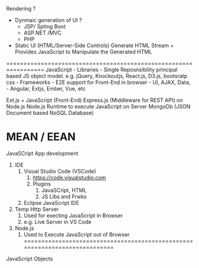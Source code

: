 Rendering ?
- Dynmaic generation of UI ?
	- JSP/ Spting Boot
	- ASP.NET /MVC
	- PHP
- Static UI (HTML/Server-Side Controls)
	Generate HTML Stream + Provides JavaScript to Manipulate the Generated HTML


=================================================================
JavaScript
	- Libraries
		- Single Reposnsibility principal based JS object model. e.g. jQuery, Knockoutjs, React.js, D3.js, bootsratp css 
	- Frameworks
		- E2E support for Front-End in browser
			- UI, AJAX, Data, 
			- Angular, Extjs, Ember, Vue, etc

Ext.js + JavaScript (Front-End)
Express.js (Middleware for REST API) on Node.js
Node.js Runtime to execute JavaScript on Server
MongoDb (JSON Document based NoSQL Database)

MEAN / EEAN
======================================================================

JavaSCript App development
1. IDE
   1. Visual Studio Code (VSCode)
      1. https://code.visualstudio.com
      2. Plugins
         1. JavaSCript, HTML
         2. JS Libs and Frwks
   2. Eclipse JavaScript IDE
2. Temp Http Server
   1. Used for execting JavaScript in Browser
   2. e.g. Live Server in VS Code
3. Node.js
   1. Used to Execute JavaScript out of Browser
===========================================================================

JavaScript Objects













